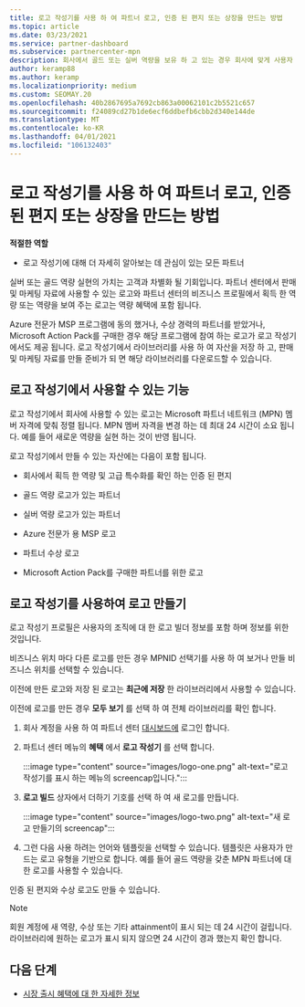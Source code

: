 ```yaml
---
title: 로고 작성기를 사용 하 여 파트너 로고, 인증 된 편지 또는 상장을 만드는 방법
ms.topic: article
ms.date: 03/23/2021
ms.service: partner-dashboard
ms.subservice: partnercenter-mpn
description: 회사에서 골드 또는 실버 역량을 보유 하 고 있는 경우 회사에 맞게 사용자 지정 된 로고를 생성 하거나 파트너 센터의 로고 작성기 도구를 사용 하 여 사용자 지정 인증 된 인증 된 편지를 요청 합니다.
author: keramp88
ms.author: keramp
ms.localizationpriority: medium
ms.custom: SEOMAY.20
ms.openlocfilehash: 40b2867695a7692cb863a00062101c2b5521c657
ms.sourcegitcommit: f24089cd27b1de6ecf6ddbefb6cbb2d340e144de
ms.translationtype: MT
ms.contentlocale: ko-KR
ms.lasthandoff: 04/01/2021
ms.locfileid: "106132403"
---
```

# <a name="how-to-create-a-partner-logo-certified-letter-or-award-using-logo-builder"></a>로고 작성기를 사용 하 여 파트너 로고, 인증 된 편지 또는 상장을 만드는 방법

**적절한 역할**

- 로고 작성기에 대해 더 자세히 알아보는 데 관심이 있는 모든 파트너

실버 또는 골드 역량 실현의 가치는 고객과 차별화 될 기회입니다. 파트너 센터에서 판매 및 마케팅 자료에 사용할 수 있는 로고와 파트너 센터의 비즈니스 프로필에서 획득 한 역량 또는 역량을 보여 주는 로고는 역량 혜택에 포함 됩니다. 

Azure 전문가 MSP 프로그램에 동의 했거나, 수상 경력의 파트너를 받았거나, Microsoft Action Pack를 구매한 경우 해당 프로그램에 참여 하는 로고가 로고 작성기 에서도 제공 됩니다. 로고 작성기에서 라이브러리를 사용 하 여 자산을 저장 하 고, 판매 및 마케팅 자료를 만들 준비가 되 면 해당 라이브러리를 다운로드할 수 있습니다. 

## <a name="what-is-available-in-logo-builder"></a>로고 작성기에서 사용할 수 있는 기능

로고 작성기에서 회사에 사용할 수 있는 로고는 Microsoft 파트너 네트워크 (MPN) 멤버 자격에 맞춰 정렬 됩니다. MPN 멤버 자격을 변경 하는 데 최대 24 시간이 소요 됩니다. 예를 들어 새로운 역량을 실현 하는 것이 반영 됩니다.

로고 작성기에서 만들 수 있는 자산에는 다음이 포함 됩니다.

- 회사에서 획득 한 역량 및 고급 특수화를 확인 하는 인증 된 편지

- 골드 역량 로고가 있는 파트너

- 실버 역량 로고가 있는 파트너

- Azure 전문가 용 MSP 로고

- 파트너 수상 로고

- Microsoft Action Pack를 구매한 파트너를 위한 로고

## <a name="create-a-logo-using-logo-builder"></a>로고 작성기를 사용하여 로고 만들기

로고 작성기 프로필은 사용자의 조직에 대 한 로고 빌더 정보를 포함 하며 정보를 위한 것입니다.

비즈니스 위치 마다 다른 로고를 만든 경우 MPNID 선택기를 사용 하 여 보거나 만들 비즈니스 위치를 선택할 수 있습니다.

이전에 만든 로고와 저장 된 로고는 **최근에 저장** 한 라이브러리에서 사용할 수 있습니다.

이전에 로고를 만든 경우 **모두 보기** 를 선택 하 여 전체 라이브러리를 확인 합니다.

1. 회사 계정을 사용 하 여 파트너 센터 [대시보드에](https://partner.microsoft.com/dashboard) 로그인 합니다.

1. 파트너 센터 메뉴의 **혜택** 에서 **로고 작성기** 를 선택 합니다.
 
   :::image type="content" source="images/logo-one.png" alt-text="로고 작성기를 표시 하는 메뉴의 screencap입니다.":::

3. **로고 빌드** 상자에서 더하기 기호를 선택 하 여 새 로고를 만듭니다.

   :::image type="content" source="images/logo-two.png" alt-text="새 로고 만들기의 screencap":::

4. 그런 다음 사용 하려는 언어와 템플릿을 선택할 수 있습니다. 템플릿은 사용자가 만드는 로고 유형을 기반으로 합니다. 예를 들어 골드 역량을 갖춘 MPN 파트너에 대 한 로고를 사용할 수 있습니다.

인증 된 편지와 수상 로고도 만들 수 있습니다.

>[!NOTE]
>회원 계정에 새 역량, 수상 또는 기타 attainment이 표시 되는 데 24 시간이 걸립니다. 라이브러리에 원하는 로고가 표시 되지 않으면 24 시간이 경과 했는지 확인 합니다.

## <a name="next-steps"></a>다음 단계

- [시장 출시 혜택에 대 한 자세한 정보](mpn-learn-about-go-to-market-benefits.md)
